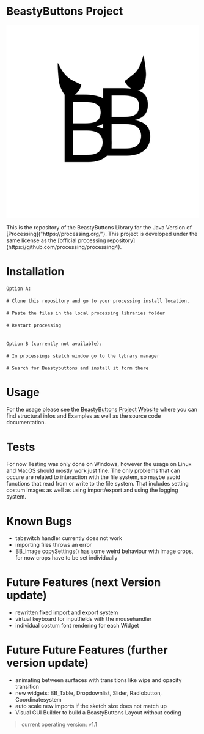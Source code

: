 # BeastyButtons Project

<p align="center"><img src="Readme-Files/BeastyButtons Logo.svg"></img></p>
This is the repository of the BeastyButtons Library for the Java Version of [Processing]("https://processing.org/").
This project is developed under the same license as the [official processing repository](https://github.com/processing/processing4).

# Installation

```
Option A: 

# Clone this repository and go to your processing install location.

# Paste the files in the local processing libraries folder

# Restart processing


Option B (currently not available):

# In processings sketch window go to the lybrary manager

# Search for Beastybuttons and install it form there
```

# Usage
For the usage please see the [BeastyButtons Project Website]("https://plhoster.github.io/BeastyButtons/") where you can find structural infos and Examples as well as the source code documentation.

# Tests
For now Testing was only done on Windows, however the usage on Linux and MacOS should mostly work just fine.
The only problems that can occure are related to interaction with the file system, so maybe avoid functions that read from or write to the file system.
That includes setting costum images as well as using import/export and using the logging system.

# Known Bugs
- tabswitch handler currently does not work
- importing files throws an error
- BB_Image copySettings() has some weird behaviour with image crops, for now crops have to be set individually

# Future Features (next Version update)
- rewritten fixed import and export system
- virtual keyboard for inputfields with the mousehandler
- individual costum font rendering for each Widget

# Future Future Features (further version update)
- animating between surfaces with transitions like wipe and opacity transition
- new widgets: BB_Table, Dropdownlist, Slider, Radiobutton, Coordinatesystem
- auto scale new imports if the sketch size does not match up
- Visual GUI Builder to build a BeastyButtons Layout without coding

> current operating version: v1.1